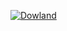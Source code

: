 [![Dowland](https://i.imgur.com/AnxsELS.png)](https://github.com/Under4groos/MouseDll/raw/master/MouseDll.dll?raw=true)
